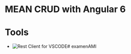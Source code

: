 # MEAN CRUD with Angular 6

# Tools
- ![Rest Client for VSCODE](https://marketplace.visualstudio.com/items?itemName=humao.rest-client)# examenAMI
